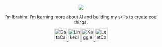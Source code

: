 <p align="center">
  <img src="https://capsule-render.vercel.app/api?type=waving&color=gradient&text=Hello!&height=100&section=header"/>
</p> 
<p align="center">
I’m Ibrahim. I’m learning more about AI and building my skills to create cool things.
</p> 

<p align="center">
  <a href="https://www.datacamp.com/portfolio/IbrahimHashhash">
    <img src="https://cdn.jsdelivr.net/gh/simple-icons/simple-icons/icons/datacamp.svg" alt="DataCamp" width="40" style="fill:#65FF8F;" />
  </a>
  <a href="https://www.linkedin.com/in/ibrahimhashhash">
    <img src="https://cdn.jsdelivr.net/gh/simple-icons/simple-icons/icons/linkedin.svg" alt="LinkedIn" width="40" style="fill:#0A66C2;" />
  </a>
  <a href="https://www.kaggle.com/ibrahimhashhash">
    <img src="https://cdn.jsdelivr.net/gh/simple-icons/simple-icons/icons/kaggle.svg" alt="Kaggle" width="40" style="fill:#20BEFF;" />
  </a>
  <a href="https://leetcode.com/u/IHashhash/">
    <img src="https://cdn.jsdelivr.net/gh/simple-icons/simple-icons/icons/leetcode.svg" alt="LeetCode" width="40" style="fill:#FFA116;" />
  </a>
</p>
